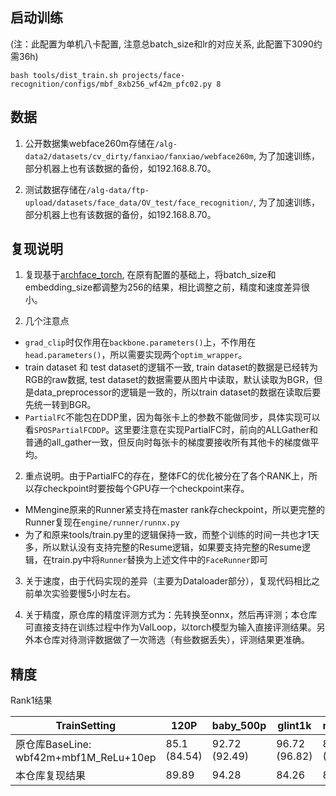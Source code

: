 ## 启动训练

(注：此配置为单机八卡配置, 注意总batch_size和lr的对应关系, 此配置下3090约需36h)

```
bash tools/dist_train.sh projects/face-recognition/configs/mbf_8xb256_wf42m_pfc02.py 8
```

## 数据

1. 公开数据集webface260m存储在`/alg-data2/datasets/cv_dirty/fanxiao/fanxiao/webface260m`, 为了加速训练，部分机器上也有该数据的备份，如192.168.8.70。

2. 测试数据存储在`/alg-data/ftp-upload/datasets/face_data/OV_test/face_recognition/`, 为了加速训练，部分机器上也有该数据的备份，如192.168.8.70。

## 复现说明

1. 复现基于[archface_torch](http://192.168.8.60/system/algorithm/arcface_torch/-/tree/mbf_baseline), 在原有配置的基础上，将batch_size和embedding_size都调整为256的结果，相比调整之前，精度和速度差异很小。

2. 几个注意点

- `grad_clip`时仅作用在`backbone.parameters()`上，不作用在`head.parameters()`，所以需要实现两个`optim_wrapper`。
- train dataset 和 test dataset的逻辑不一致, train dataset的数据是已经转为RGB的raw数据, test dataset的数据需要从图片中读取，默认读取为BGR，但是data_preprocessor的逻辑是一致的，所以train dataset的数据在读取后要先统一转到BGR。
- `PartialFC`不能包在DDP里，因为每张卡上的参数不能做同步，具体实现可以看`SPOSPartialFCDDP`。这里要注意在实现PartialFC时，前向的ALLGather和普通的all_gather一致，但反向时每张卡的梯度要接收所有其他卡的梯度做平均。

2. 重点说明。由于PartialFC的存在，整体FC的优化被分在了各个RANK上，所以存checkpoint时要按每个GPU存一个checkpoint来存。

- MMengine原来的Runner紧支持在master rank存checkpoint，所以更完整的Runner复现在`engine/runner/runnx.py`
- 为了和原来tools/train.py里的逻辑保持一致，而整个训练的时间一共也才1天多，所以默认没有支持完整的Resume逻辑，如果要支持完整的Resume逻辑，在train.py中将`Runner`替换为上述文件中的`FaceRunner`即可

3. 关于速度，由于代码实现的差异（主要为Dataloader部分），复现代码相比之前单次实验要慢5小时左右。

4. 关于精度，原仓库的精度评测方式为：先转换至onnx，然后再评测；本仓库可直接支持在训练过程中作为ValLoop，以torch模型为输入直接评测结果。另外本仓库对待测评数据做了一次筛选（有些数据丢失），评测结果更准确。

## 精度

Rank1结果

| TrainSetting                        | 120P         | baby_500p     | glint1k       | mask_369p     | menjin_20p    | xm14          | Avg          |
| ----------------------------------- | ------------ | ------------- | ------------- | ------------- | ------------- | ------------- | ------------ |
| 原仓库BaseLine: wbf42m+mbf1M_ReLu+10ep | 85.1 (84.54) | 92.72 (92.49) | 96.72 (96.82) | 81.89 (82.36) | 99.67 (99.72) | 93.53 (93.43) | 91.6 (91.56) |
| 本仓库复现结果                             | 89.89        | 94.28         | 84.26         | 85.30         | 99.52         | 96.74         | 91.67        |
